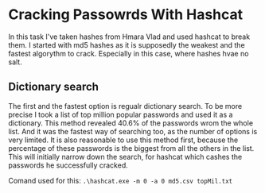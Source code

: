 # Cracking Passowrds With Hashcat
In this task I've taken hashes from Hmara Vlad and used hashcat to break them. 
I started with md5 hashes as it is supposedly the weakest and the fastest algorythm to crack. 
Especially in this case, where hashes hvae no salt.

## Dictionary search
The first and the fastest option is regualr dictionary search. To be more precise I took a list of top million popular passwords and used it as a dictionary. 
This method revealed 40.6% of the passwords wrom the whole list. And it was the fastest way of searching too, as the number of options is very limited. 
It is also reasonable to use this method first, because the percentage of these passwords is the biggest from all the others in the list. 
This will initially narrow down the search, for hashcat which cashes the passwords he successfully cracked.

Comand used for this:
`.\hashcat.exe -m 0 -a 0 md5.csv topMil.txt`

